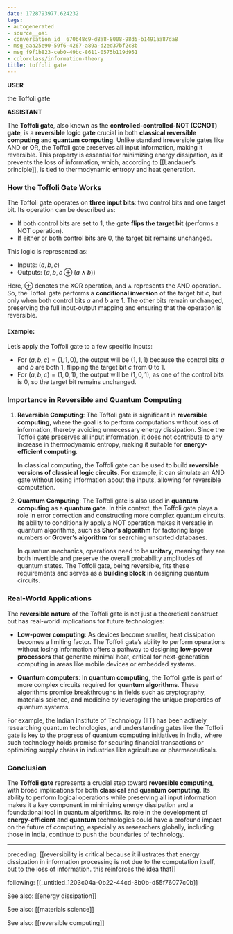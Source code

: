 ```yaml
---
date: 1728793977.624232
tags:
- autogenerated
- source__oai
- conversation_id__670b48c9-d8a8-8008-98d5-b1491aa87da8
- msg_aaa25e90-59f6-4267-a89a-d2ed37bf2c8b
- msg_f9f1b823-ceb0-49bc-8611-0575b119d951
- colorclass/information-theory
title: toffoli gate
---
```


**USER**

the Toffoli gate


**ASSISTANT**

The **Toffoli gate**, also known as the **controlled-controlled-NOT (CCNOT) gate**, is a **reversible logic gate** crucial in both **classical reversible computing** and **quantum computing**. Unlike standard irreversible gates like AND or OR, the Toffoli gate preserves all input information, making it reversible. This property is essential for minimizing energy dissipation, as it prevents the loss of information, which, according to [[Landauer’s principle]], is tied to thermodynamic entropy and heat generation.

### How the Toffoli Gate Works

The Toffoli gate operates on **three input bits**: two control bits and one target bit. Its operation can be described as:
- If both control bits are set to 1, the gate **flips the target bit** (performs a NOT operation).
- If either or both control bits are 0, the target bit remains unchanged.

This logic is represented as:
- Inputs: $(a, b, c)$
- Outputs: $(a, b, c \oplus (a \land b))$

Here, $\oplus$ denotes the XOR operation, and $\land$ represents the AND operation. So, the Toffoli gate performs a **conditional inversion** of the target bit $c$, but only when both control bits $a$ and $b$ are 1. The other bits remain unchanged, preserving the full input-output mapping and ensuring that the operation is reversible.

#### Example:
Let’s apply the Toffoli gate to a few specific inputs:
- For $(a, b, c) = (1, 1, 0)$, the output will be $(1, 1, 1)$ because the control bits $a$ and $b$ are both 1, flipping the target bit $c$ from 0 to 1.
- For $(a, b, c) = (1, 0, 1)$, the output will be $(1, 0, 1)$, as one of the control bits is 0, so the target bit remains unchanged.

### Importance in Reversible and Quantum Computing

1. **Reversible Computing**:
   The Toffoli gate is significant in **reversible computing**, where the goal is to perform computations without loss of information, thereby avoiding unnecessary energy dissipation. Since the Toffoli gate preserves all input information, it does not contribute to any increase in thermodynamic entropy, making it suitable for **energy-efficient computing**.

   In classical computing, the Toffoli gate can be used to build **reversible versions of classical logic circuits**. For example, it can simulate an AND gate without losing information about the inputs, allowing for reversible computation.

2. **Quantum Computing**:
   The Toffoli gate is also used in **quantum computing** as a **quantum gate**. In this context, the Toffoli gate plays a role in error correction and constructing more complex quantum circuits. Its ability to conditionally apply a NOT operation makes it versatile in quantum algorithms, such as **Shor’s algorithm** for factoring large numbers or **Grover’s algorithm** for searching unsorted databases.

   In quantum mechanics, operations need to be **unitary**, meaning they are both invertible and preserve the overall probability amplitudes of quantum states. The Toffoli gate, being reversible, fits these requirements and serves as a **building block** in designing quantum circuits.

### Real-World Applications

The **reversible nature** of the Toffoli gate is not just a theoretical construct but has real-world implications for future technologies:
- **Low-power computing**: As devices become smaller, heat dissipation becomes a limiting factor. The Toffoli gate’s ability to perform operations without losing information offers a pathway to designing **low-power processors** that generate minimal heat, critical for next-generation computing in areas like mobile devices or embedded systems.
  
- **Quantum computers**: In **quantum computing**, the Toffoli gate is part of more complex circuits required for **quantum algorithms**. These algorithms promise breakthroughs in fields such as cryptography, materials science, and medicine by leveraging the unique properties of quantum systems.

For example, the Indian Institute of Technology (IIT) has been actively researching quantum technologies, and understanding gates like the Toffoli gate is key to the progress of quantum computing initiatives in India, where such technology holds promise for securing financial transactions or optimizing supply chains in industries like agriculture or pharmaceuticals.

### Conclusion

The **Toffoli gate** represents a crucial step toward **reversible computing**, with broad implications for both **classical** and **quantum computing**. Its ability to perform logical operations while preserving all input information makes it a key component in minimizing energy dissipation and a foundational tool in quantum algorithms. Its role in the development of **energy-efficient** and **quantum** technologies could have a profound impact on the future of computing, especially as researchers globally, including those in India, continue to push the boundaries of technology.


---

preceding: [[reversibility is critical because it illustrates that energy dissipation in information processing is not due to the computation itself, but to the loss of information. this reinforces the idea that]]  


following: [[_untitled_1203c04a-0b22-44cd-8b0b-d55f76077c0b]]

See also: [[energy dissipation]]


See also: [[materials science]]


See also: [[reversible computing]]